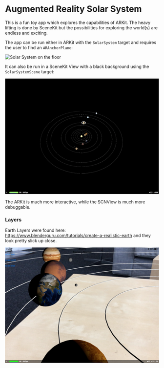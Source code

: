 # Augmented Reality Solar System

This is a fun toy app which explores the capabilities of ARKit. The heavy lifting is done by SceneKit but the possibilities for exploring the world(s) are endless and exciting.

The app can be run either in ARKit with the `SolarSystem` target and requires the user to find an `ARAnchorPlane`:

![Solar System on the floor](OnFloor.png)

 It can also be run in a SceneKit View with a black background using the `SolarSystemScene` target:

![Solar System on a SCNView](SceneKit.png)

The ARKit is much more interactive, while the SCNView is much more debuggable.

### Layers

Earth Layers were found here: https://www.blenderguru.com/tutorials/create-a-realistic-earth and they look pretty slick up close.

![Up Close](UpClose.png)

